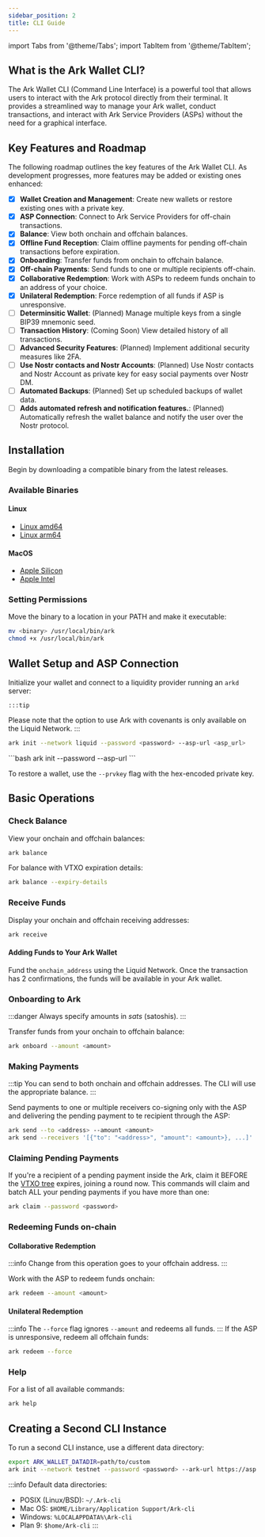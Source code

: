 ```yaml
---
sidebar_position: 2
title: CLI Guide
---
```


import Tabs from '@theme/Tabs';
import TabItem from '@theme/TabItem';

## What is the Ark Wallet CLI?

The Ark Wallet CLI (Command Line Interface) is a powerful tool that allows users to interact with the Ark protocol directly from their terminal. It provides a streamlined way to manage your Ark wallet, conduct transactions, and interact with Ark Service Providers (ASPs) without the need for a graphical interface.

## Key Features and Roadmap

The following roadmap outlines the key features of the Ark Wallet CLI. As development progresses, more features may be added or existing ones enhanced:

- [x] **Wallet Creation and Management**: Create new wallets or restore existing ones with a private key.
- [x] **ASP Connection**: Connect to Ark Service Providers for off-chain transactions.
- [x] **Balance**: View both onchain and offchain balances.
- [x] **Offline Fund Reception**: Claim offline payments for pending off-chain transactions before expiration.
- [x] **Onboarding**: Transfer funds from onchain to offchain balance.
- [x] **Off-chain Payments**: Send funds to one or multiple recipients off-chain.
- [x] **Collaborative Redemption**: Work with ASPs to redeem funds onchain to an address of your choice.
- [x] **Unilateral Redemption**: Force redemption of all funds if ASP is unresponsive.
- [ ] **Determinsitic Wallet**: (Planned) Manage multiple keys from a single BIP39 mnemonic seed.
- [ ] **Transaction History**: (Coming Soon) View detailed history of all transactions.
- [ ] **Advanced Security Features**: (Planned) Implement additional security measures like 2FA.
- [ ] **Use Nostr contacts and Nostr Accounts**: (Planned) Use Nostr contacts and Nostr Account as private key for easy social payments over Nostr DM.
- [ ] **Automated Backups**: (Planned) Set up scheduled backups of wallet data.
- [ ] **Adds automated refresh and notification features.**: (Planned) Automatically refresh the wallet balance and notify the user over the Nostr protocol.

## Installation

Begin by downloading a compatible binary from the latest releases.

### Available Binaries

#### Linux
- [Linux amd64](https://install-latest-cli.arkdev.info/latest-release/ark-linux-amd64)
- [Linux arm64](https://install-latest-cli.arkdev.info/latest-release/ark-linux-arm64)

#### MacOS
- [Apple Silicon](https://install-latest-cli.arkdev.info/latest-release/ark-darwin-arm64)
- [Apple Intel](https://install-latest-cli.arkdev.info/latest-release/ark-darwin-amd64)

### Setting Permissions

Move the binary to a location in your PATH and make it executable:

```bash
mv <binary> /usr/local/bin/ark
chmod +x /usr/local/bin/ark
```

## Wallet Setup and ASP Connection

Initialize your wallet and connect to a liquidity provider running an `arkd` server:

<Tabs>
  <TabItem value="covenant" label="Ark">

    :::tip
  Please note that the option to use Ark with covenants is only available on the Liquid Network.
  :::
  
```bash
ark init --network liquid --password <password> --asp-url <asp_url>
```
  </TabItem>
  <TabItem value="covenant-less" label="clArk" default>
```bash
ark init --password <password> --asp-url <asp_url>
```
  </TabItem>
</Tabs>

To restore a wallet, use the `--prvkey` flag with the hex-encoded private key.

## Basic Operations

### Check Balance

View your onchain and offchain balances:

```bash
ark balance
```

For balance with VTXO expiration details:

```bash
ark balance --expiry-details
```

### Receive Funds

Display your onchain and offchain receiving addresses:

```bash
ark receive
```

#### Adding Funds to Your Ark Wallet

Fund the `onchain_address` using the Liquid Network. Once the transaction has 2 confirmations, the funds will be available in your Ark wallet.

### Onboarding to Ark

:::danger
Always specify amounts in _sats_ (satoshis).
:::

Transfer funds from your onchain to offchain balance:

```bash
ark onboard --amount <amount>
```

### Making Payments

:::tip
You can send to both onchain and offchain addresses. The CLI will use the appropriate balance.
:::

Send payments to one or multiple receivers co-signing only with the ASP and delivering the pending payment to te recipient through the ASP:

```bash
ark send --to <address> --amount <amount>
ark send --receivers '[{"to": "<address>", "amount": <amount>}, ...]'
```

### Claiming Pending Payments

If you're a recipient of a pending payment inside the Ark, claim it BEFORE the [VTXO tree](../learn/concepts.md#vtxo-tree) expires, joining a round now. This commands will claim and batch ALL your pending payments if you have more than one:

```bash
ark claim --password <password>
```


### Redeeming Funds on-chain

#### Collaborative Redemption
:::info
Change from this operation goes to your offchain address.
:::

Work with the ASP to redeem funds onchain:
```bash
ark redeem --amount <amount>
```
#### Unilateral Redemption
:::info
The `--force` flag ignores `--amount` and redeems all funds.
:::
If the ASP is unresponsive, redeem all offchain funds:

```bash
ark redeem --force
```



### Help

For a list of all available commands:

```bash
ark help
```

## Creating a Second CLI Instance

To run a second CLI instance, use a different data directory:

```bash
export ARK_WALLET_DATADIR=path/to/custom
ark init --network testnet --password <password> --ark-url https://asp.arkdev.info
```

:::info
Default data directories:
- POSIX (Linux/BSD): `~/.Ark-cli`
- Mac OS: `$HOME/Library/Application Support/Ark-cli`
- Windows: `%LOCALAPPDATA%\Ark-cli`
- Plan 9: `$home/Ark-cli`
:::